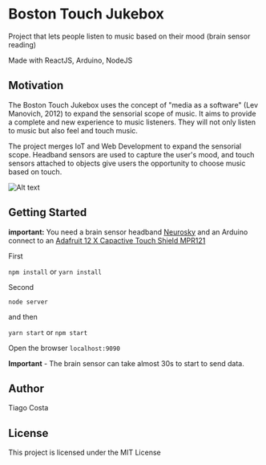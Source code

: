 # Boston Touch Jukebox

Project that lets people listen to music based on their mood (brain sensor reading)

Made with ReactJS, Arduino, NodeJS

## Motivation

The Boston Touch Jukebox uses the concept of "media as a software" (Lev Manovich, 2012) to expand the sensorial scope of music. It aims to provide a complete and new experience to music listeners. They will not only listen to music but also feel and touch music.

The project merges IoT and Web Development to expand the sensorial scope. Headband sensors are used to capture the user's mood, and touch sensors attached to objects give users the opportunity to choose music based on touch.

![Alt text](https://preview.ibb.co/nQQk8k/screen.png " ")
## Getting Started

**important:** You need a brain sensor headband [Neurosky](http://neurosky.com/) and an Arduino connect to an [Adafruit 12 X Capactive Touch Shield MPR121](https://www.adafruit.com/product/2024)

First

`npm install` or  `yarn install`

Second

 `node server`

 and then

`yarn start` or `npm start`

Open the browser `localhost:9090`

**Important** - The brain sensor can take almost 30s to start to send data.

## Author

Tiago Costa

## License

This project is licensed under the MIT License
